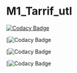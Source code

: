 # M1_Tarrif_utl


[![Codacy Badge](https://app.codacy.com/project/badge/Grade/ce0dc36cf7eb4a37b292775bca62fafb)](https://www.codacy.com/gh/Harshavardhana0603/M1_Tarrif_utl/dashboard?utm_source=github.com&amp;utm_medium=referral&amp;utm_content=Harshavardhana0603/M1_Tarrif_utl&amp;utm_campaign=Badge_Grade)



[![Codacy Badge](https://app.codiga.io/public/project/31086/M1_Tarrif_utl/dashboard)



[![Codacy Badge](https://api.codiga.io/project/31086/score/svg)



[![Codacy Badge](https://api.codiga.io/project/31086/status/svg)
